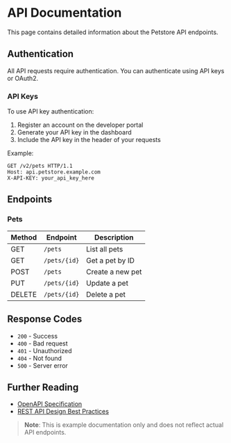 # API Documentation

This page contains detailed information about the Petstore API endpoints.

## Authentication

All API requests require authentication. You can authenticate using API keys or OAuth2.

### API Keys

To use API key authentication:

1. Register an account on the developer portal
2. Generate your API key in the dashboard
3. Include the API key in the header of your requests

Example:

```http
GET /v2/pets HTTP/1.1
Host: api.petstore.example.com
X-API-KEY: your_api_key_here
```

## Endpoints

### Pets

| Method | Endpoint | Description |
|--------|----------|-------------|
| GET | `/pets` | List all pets |
| GET | `/pets/{id}` | Get a pet by ID |
| POST | `/pets` | Create a new pet |
| PUT | `/pets/{id}` | Update a pet |
| DELETE | `/pets/{id}` | Delete a pet |

## Response Codes

- `200` - Success
- `400` - Bad request
- `401` - Unauthorized
- `404` - Not found
- `500` - Server error

## Further Reading

* [OpenAPI Specification](https://swagger.io/specification/)
* [REST API Design Best Practices](https://docs.microsoft.com/en-us/azure/architecture/best-practices/api-design)

> **Note**: This is example documentation only and does not reflect actual API endpoints.